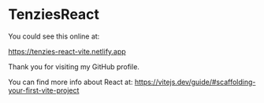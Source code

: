 # TenziesReact
You could see this online at:

https://tenzies-react-vite.netlify.app

Thank you for visiting my GitHub profile.



You can find more info about React at:
https://vitejs.dev/guide/#scaffolding-your-first-vite-project
